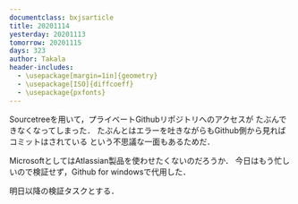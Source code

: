 ```yaml
---
documentclass: bxjsarticle
title: 20201114
yesterday: 20201113
tomorrow: 20201115
days: 323
author: Takala
header-includes:
  - \usepackage[margin=1in]{geometry}
  - \usepackage[ISO]{diffcoeff}
  - \usepackage{pxfonts}
---
```



Sourcetreeを用いて，プライベートGithubリポジトリへのアクセスが
たぶんできなくなってしまった．
たぶんとはエラーを吐きながらもGithub側から見ればコミットはされている
という不思議な一面もあるためだ．



MicrosoftとしてはAtlassian製品を使わせたくないのだろうか．
今日はもう忙しいので検証せず，Github for windowsで代用した．


明日以降の検証タスクとする．